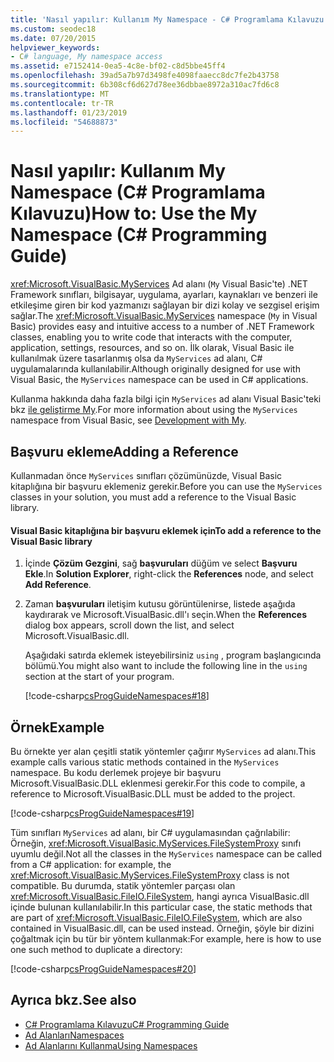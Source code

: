 ```yaml
---
title: 'Nasıl yapılır: Kullanım My Namespace - C# Programlama Kılavuzu'
ms.custom: seodec18
ms.date: 07/20/2015
helpviewer_keywords:
- C# language, My namespace access
ms.assetid: e7152414-0ea5-4c8e-bf02-c8d5bbe45ff4
ms.openlocfilehash: 39ad5a7b97d3498fe4098faaecc8dc7fe2b43758
ms.sourcegitcommit: 6b308cf6d627d78ee36dbbae8972a310ac7fd6c8
ms.translationtype: MT
ms.contentlocale: tr-TR
ms.lasthandoff: 01/23/2019
ms.locfileid: "54688873"
---
```

# <a name="how-to-use-the-my-namespace-c-programming-guide"></a><span data-ttu-id="5aae8-102">Nasıl yapılır: Kullanım My Namespace (C# Programlama Kılavuzu)</span><span class="sxs-lookup"><span data-stu-id="5aae8-102">How to: Use the My Namespace (C# Programming Guide)</span></span>
<span data-ttu-id="5aae8-103"><xref:Microsoft.VisualBasic.MyServices> Ad alanı (`My` Visual Basic'te) .NET Framework sınıfları, bilgisayar, uygulama, ayarları, kaynakları ve benzeri ile etkileşime giren bir kod yazmanızı sağlayan bir dizi kolay ve sezgisel erişim sağlar.</span><span class="sxs-lookup"><span data-stu-id="5aae8-103">The <xref:Microsoft.VisualBasic.MyServices> namespace (`My` in Visual Basic) provides easy and intuitive access to a number of .NET Framework classes, enabling you to write code that interacts with the computer, application, settings, resources, and so on.</span></span> <span data-ttu-id="5aae8-104">İlk olarak, Visual Basic ile kullanılmak üzere tasarlanmış olsa da `MyServices` ad alanı, C# uygulamalarında kullanılabilir.</span><span class="sxs-lookup"><span data-stu-id="5aae8-104">Although originally designed for use with Visual Basic, the `MyServices` namespace can be used in C# applications.</span></span>  
  
 <span data-ttu-id="5aae8-105">Kullanma hakkında daha fazla bilgi için `MyServices` ad alanı Visual Basic'teki bkz [ile geliştirme My](../../../visual-basic/developing-apps/development-with-my/index.md).</span><span class="sxs-lookup"><span data-stu-id="5aae8-105">For more information about using the `MyServices` namespace from Visual Basic, see [Development with My](../../../visual-basic/developing-apps/development-with-my/index.md).</span></span>  
  
## <a name="adding-a-reference"></a><span data-ttu-id="5aae8-106">Başvuru ekleme</span><span class="sxs-lookup"><span data-stu-id="5aae8-106">Adding a Reference</span></span>  
 <span data-ttu-id="5aae8-107">Kullanmadan önce `MyServices` sınıfları çözümünüzde, Visual Basic kitaplığına bir başvuru eklemeniz gerekir.</span><span class="sxs-lookup"><span data-stu-id="5aae8-107">Before you can use the `MyServices` classes in your solution, you must add a reference to the Visual Basic library.</span></span>  
  
#### <a name="to-add-a-reference-to-the-visual-basic-library"></a><span data-ttu-id="5aae8-108">Visual Basic kitaplığına bir başvuru eklemek için</span><span class="sxs-lookup"><span data-stu-id="5aae8-108">To add a reference to the Visual Basic library</span></span>  
  
1.  <span data-ttu-id="5aae8-109">İçinde **Çözüm Gezgini**, sağ **başvuruları** düğüm ve select **Başvuru Ekle**.</span><span class="sxs-lookup"><span data-stu-id="5aae8-109">In **Solution Explorer**, right-click the **References** node, and select **Add Reference**.</span></span>  
  
2.  <span data-ttu-id="5aae8-110">Zaman **başvuruları** iletişim kutusu görüntülenirse, listede aşağıda kaydırarak ve Microsoft.VisualBasic.dll'ı seçin.</span><span class="sxs-lookup"><span data-stu-id="5aae8-110">When the **References** dialog box appears, scroll down the list, and select Microsoft.VisualBasic.dll.</span></span>  
  
     <span data-ttu-id="5aae8-111">Aşağıdaki satırda eklemek isteyebilirsiniz `using` , program başlangıcında bölümü.</span><span class="sxs-lookup"><span data-stu-id="5aae8-111">You might also want to include the following line in the `using` section at the start of your program.</span></span>  
  
     [!code-csharp[csProgGuideNamespaces#18](../../../csharp/programming-guide/namespaces/codesnippet/CSharp/how-to-use-the-my-namespace_1.cs)]  
  
## <a name="example"></a><span data-ttu-id="5aae8-112">Örnek</span><span class="sxs-lookup"><span data-stu-id="5aae8-112">Example</span></span>  
 <span data-ttu-id="5aae8-113">Bu örnekte yer alan çeşitli statik yöntemler çağırır `MyServices` ad alanı.</span><span class="sxs-lookup"><span data-stu-id="5aae8-113">This example calls various static methods contained in the `MyServices` namespace.</span></span> <span data-ttu-id="5aae8-114">Bu kodu derlemek projeye bir başvuru Microsoft.VisualBasic.DLL eklenmesi gerekir.</span><span class="sxs-lookup"><span data-stu-id="5aae8-114">For this code to compile, a reference to Microsoft.VisualBasic.DLL must be added to the project.</span></span>  
  
 [!code-csharp[csProgGuideNamespaces#19](../../../csharp/programming-guide/namespaces/codesnippet/CSharp/how-to-use-the-my-namespace_2.cs)]  
  
 <span data-ttu-id="5aae8-115">Tüm sınıfları `MyServices` ad alanı, bir C# uygulamasından çağrılabilir: Örneğin, <xref:Microsoft.VisualBasic.MyServices.FileSystemProxy> sınıfı uyumlu değil.</span><span class="sxs-lookup"><span data-stu-id="5aae8-115">Not all the classes in the `MyServices` namespace can be called from a C# application: for example, the <xref:Microsoft.VisualBasic.MyServices.FileSystemProxy> class is not compatible.</span></span> <span data-ttu-id="5aae8-116">Bu durumda, statik yöntemler parçası olan <xref:Microsoft.VisualBasic.FileIO.FileSystem>, hangi ayrıca VisualBasic.dll içinde bulunan kullanılabilir.</span><span class="sxs-lookup"><span data-stu-id="5aae8-116">In this particular case, the static methods that are part of <xref:Microsoft.VisualBasic.FileIO.FileSystem>, which are also contained in VisualBasic.dll, can be used instead.</span></span> <span data-ttu-id="5aae8-117">Örneğin, şöyle bir dizini çoğaltmak için bu tür bir yöntem kullanmak:</span><span class="sxs-lookup"><span data-stu-id="5aae8-117">For example, here is how to use one such method to duplicate a directory:</span></span>  
  
 [!code-csharp[csProgGuideNamespaces#20](../../../csharp/programming-guide/namespaces/codesnippet/CSharp/how-to-use-the-my-namespace_3.cs)]  
  
## <a name="see-also"></a><span data-ttu-id="5aae8-118">Ayrıca bkz.</span><span class="sxs-lookup"><span data-stu-id="5aae8-118">See also</span></span>

- [<span data-ttu-id="5aae8-119">C# Programlama Kılavuzu</span><span class="sxs-lookup"><span data-stu-id="5aae8-119">C# Programming Guide</span></span>](../../../csharp/programming-guide/index.md)
- [<span data-ttu-id="5aae8-120">Ad Alanları</span><span class="sxs-lookup"><span data-stu-id="5aae8-120">Namespaces</span></span>](../../../csharp/programming-guide/namespaces/index.md)
- [<span data-ttu-id="5aae8-121">Ad Alanlarını Kullanma</span><span class="sxs-lookup"><span data-stu-id="5aae8-121">Using Namespaces</span></span>](../../../csharp/programming-guide/namespaces/using-namespaces.md)
